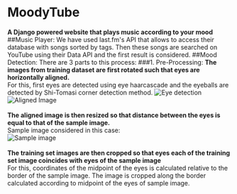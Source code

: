 # MoodyTube
**A Django powered website that plays music according to your mood**
##Music Player:
We have used last.fm's API that allows to access their database with songs sorted by tags. Then these songs are searched on YouTube using their Data API and the first result is considered.
##Mood Detection:
There are 3 parts to this process:
###1. Pre-Processing:
**The images from training dataset are first rotated such that eyes are horizontally aligned.**<br>
For this, first eyes are detected using eye haarcascade and the eyeballs are detected by Shi-Tomasi corner detection method.
![Eye detection](https://raw.github.com/adityapb/MoodyTube/master/Screenshots/eye_detect.png)<br>
![Aligned Image](https://raw.github.com/adityapb/MoodyTube/master/Screenshots/align.png)<br><br>
**The aligned image is then resized so that distance between the eyes is equal to that of the sample image.**<br>
Sample image considered in this case:<br>
![Sample image](https://raw.github.com/adityapb/MoodyTube/master/Screenshots/sample.bmp)<br><br>
**The training set images are then cropped so that eyes each of the training set image coincides with eyes of the sample image**<br>
For this, coordinates of the midpoint of the eyes is calculated relative to the border of the sample image. The image is cropped along the border calculated according to midpoint of the eyes of sample image.

